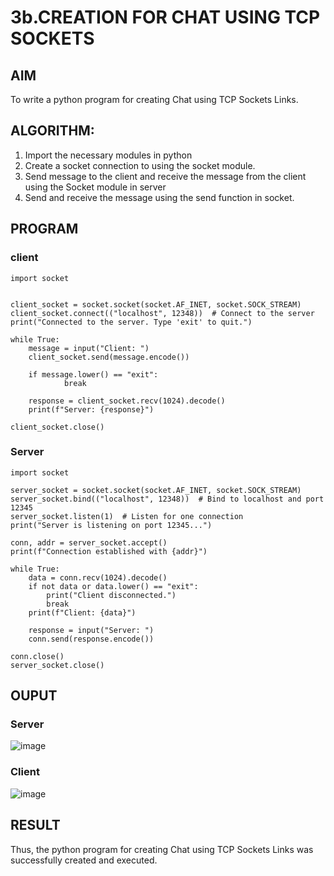 # 3b.CREATION FOR CHAT USING TCP SOCKETS
## AIM
To write a python program for creating Chat using TCP Sockets Links.
## ALGORITHM:
1. Import the necessary modules in python
2. Create a socket connection to using the socket module.
3. Send message to the client and receive the message from the client using the Socket module in
 server
4. Send and receive the message using the send function in socket.
## PROGRAM
### client
~~~
import socket


client_socket = socket.socket(socket.AF_INET, socket.SOCK_STREAM)
client_socket.connect(("localhost", 12348))  # Connect to the server
print("Connected to the server. Type 'exit' to quit.")

while True:
    message = input("Client: ")
    client_socket.send(message.encode())

    if message.lower() == "exit":
            break

    response = client_socket.recv(1024).decode()
    print(f"Server: {response}")

client_socket.close()
~~~
### Server
~~~
import socket

server_socket = socket.socket(socket.AF_INET, socket.SOCK_STREAM)
server_socket.bind(("localhost", 12348))  # Bind to localhost and port 12345
server_socket.listen(1)  # Listen for one connection
print("Server is listening on port 12345...")

conn, addr = server_socket.accept()
print(f"Connection established with {addr}")

while True:
    data = conn.recv(1024).decode()
    if not data or data.lower() == "exit":
        print("Client disconnected.")
        break
    print(f"Client: {data}")

    response = input("Server: ")
    conn.send(response.encode())

conn.close()
server_socket.close()
~~~
## OUPUT

### Server
![image](https://github.com/user-attachments/assets/54b30228-3251-4d7e-837c-6822d2e81489)

### Client
![image](https://github.com/user-attachments/assets/cf6bc9a6-03de-471b-af7f-cc2de5cc3a64)

## RESULT
Thus, the python program for creating Chat using TCP Sockets Links was successfully 
created and executed.
